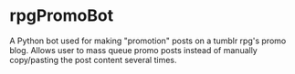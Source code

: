 # rpgPromoBot
A Python bot used for making "promotion" posts on a tumblr rpg's promo blog. Allows user to mass queue promo posts instead of manually copy/pasting the post content several times.
